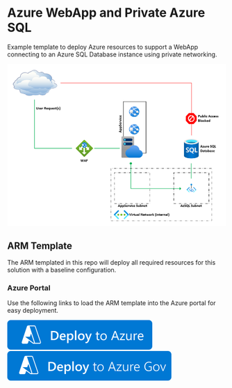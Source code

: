 # Azure WebApp and Private Azure SQL 

Example template to deploy Azure resources to support a WebApp connecting to an Azure SQL Database instance using private networking. 

![webapp private SQL architecture](/static/arch.png)

## ARM Template

The ARM templated in this repo will deploy all required resources for this solution with a baseline configuration. 

### Azure Portal

Use the following links to load the ARM template into the Azure portal for easy deployment.

[![Deploy To Azure](https://raw.githubusercontent.com/Azure/azure-quickstart-templates/master/1-CONTRIBUTION-GUIDE/images/deploytoazure.svg?sanitize=true)](https://portal.azure.com/#create/Microsoft.Template/uri/https%3A%2F%2Fraw.githubusercontent.com%2Fhibbertda%2Faz-webapp-privateSQL%2Fmain%2Ftemplate%2Fazuredeploy.json)
[![Deploy To Azure US Gov](https://raw.githubusercontent.com/Azure/azure-quickstart-templates/master/1-CONTRIBUTION-GUIDE/images/deploytoazuregov.svg?sanitize=true)](https://portal.azure.us/#create/Microsoft.Template/uri/https%3A%2F%2Fraw.githubusercontent.com%2Fhibbertda%2Faz-webapp-privateSQL%2Fmain%2Ftemplate%2Fazuredeploy.json)